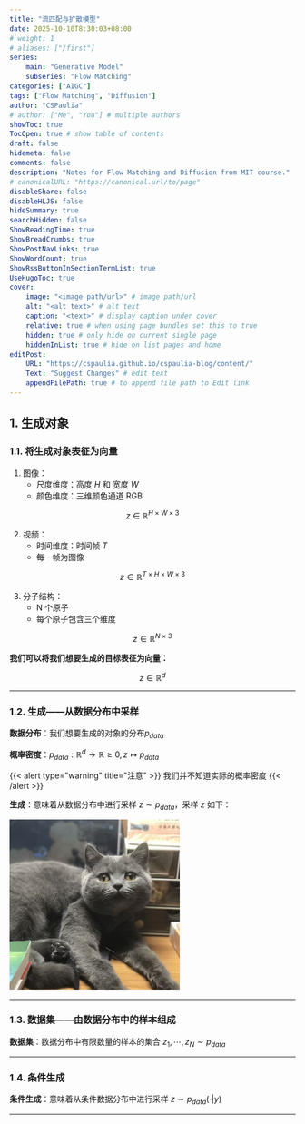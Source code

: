 ```yaml
---
title: "流匹配与扩散模型"
date: 2025-10-10T8:30:03+08:00
# weight: 1
# aliases: ["/first"]
series:
    main: "Generative Model"
    subseries: "Flow Matching"
categories: ["AIGC"]
tags: ["Flow Matching", "Diffusion"]
author: "CSPaulia"
# author: ["Me", "You"] # multiple authors
showToc: true
TocOpen: true # show table of contents
draft: false
hidemeta: false
comments: false
description: "Notes for Flow Matching and Diffusion from MIT course."
# canonicalURL: "https://canonical.url/to/page"
disableShare: false
disableHLJS: false
hideSummary: true
searchHidden: false
ShowReadingTime: true
ShowBreadCrumbs: true
ShowPostNavLinks: true
ShowWordCount: true
ShowRssButtonInSectionTermList: true
UseHugoToc: true
cover:
    image: "<image path/url>" # image path/url
    alt: "<alt text>" # alt text
    caption: "<text>" # display caption under cover
    relative: true # when using page bundles set this to true
    hidden: true # only hide on current single page
    hiddenInList: true # hide on list pages and home
editPost:
    URL: "https://cspaulia.github.io/cspaulia-blog/content/"
    Text: "Suggest Changes" # edit text
    appendFilePath: true # to append file path to Edit link
---
```


## 1. 生成对象

### 1.1. 将生成对象表征为向量

1. 图像：
    - 尺度维度：高度 $H$ 和 宽度 $W$
    - 颜色维度：三维颜色通道 RGB

$$
z \in \mathbb{R}^{H \times W \times 3}
$$

2. 视频：
    - 时间维度：时间帧 $T$
    - 每一帧为图像

$$
z \in \mathbb{R}^{T \times H \times W \times 3}
$$

3. 分子结构：
    - N 个原子
    - 每个原子包含三个维度
  
$$
z \in \mathbb{R}^{N \times 3}
$$

**我们可以将我们想要生成的目标表征为向量：**

$$
z \in \mathbb{R}^{d}
$$

---

### 1.2. 生成——从数据分布中采样

**数据分布**：我们想要生成的对象的分布$p_{data}$

**概率密度**：$p_{data}: \mathbb{R}^d \to \mathbb{R} \ge 0, z \mapsto p_{data}$

{{< alert type="warning" title="注意" >}}
我们并不知道实际的概率密度
{{< /alert >}}

**生成**：意味着从数据分布中进行采样 $z \sim p_{data}$，采样 $z$ 如下：

<img src="Bao.jpg" alt="Baobao" width="300"/>

---

### 1.3. 数据集——由数据分布中的样本组成

**数据集**：数据分布中有限数量的样本的集合 $z_1, \cdots, z_N \sim p_{data}$

---

### 1.4. 条件生成

**条件生成**：意味着从条件数据分布中进行采样 $z \sim p_{data}(\cdot | y)$

---